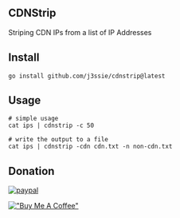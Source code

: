 ## CDNStrip

Striping CDN IPs from a list of IP Addresses

## Install

```shell
go install github.com/j3ssie/cdnstrip@latest
```

## Usage

```shell
# simple usage
cat ips | cdnstrip -c 50

# write the output to a file
cat ips | cdnstrip -cdn cdn.txt -n non-cdn.txt
```

## Donation

[![paypal](https://www.paypalobjects.com/en_US/i/btn/btn_donateCC_LG.gif)](https://paypal.me/j3ssiejjj)

[!["Buy Me A Coffee"](https://www.buymeacoffee.com/assets/img/custom_images/orange_img.png)](https://www.buymeacoffee.com/j3ssie)

